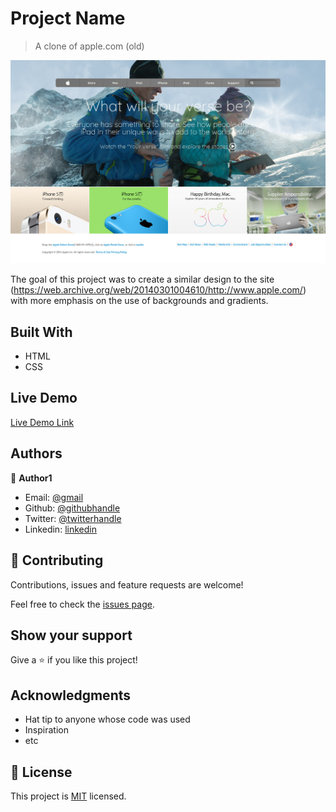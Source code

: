 # Project Name

> A clone of apple.com (old)

![screenshot](./app_screenshot.jpg)

The goal of this project was to create a similar design to the site (https://web.archive.org/web/20140301004610/http://www.apple.com/) with more emphasis on the use of backgrounds and gradients.

## Built With

- HTML
- CSS

## Live Demo

[Live Demo Link](https://rawcdn.githack.com/misterpaul4/apple-old-website-clone/d9b918350a605783829db951a46071e83b622d16/index.html)

## Authors

👤 **Author1**

- Email: [@gmail](ajuzepaul@gmail.com)
- Github: [@githubhandle](https://github.com/misterpaul4)
- Twitter: [@twitterhandle](https://twitter.com/paulajuze)
- Linkedin: [linkedin](https://www.linkedin.com/in/chukwuebuka-paul-ajuizeogu/)

## 🤝 Contributing

Contributions, issues and feature requests are welcome!

Feel free to check the [issues page](issues/).

## Show your support

Give a ⭐️ if you like this project!

## Acknowledgments

- Hat tip to anyone whose code was used
- Inspiration
- etc

## 📝 License

This project is [MIT](lic.url) licensed.
